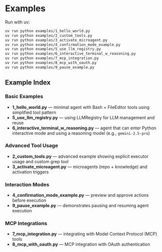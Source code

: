 # Examples

Run with uv:
```bash
uv run python examples/1_hello_world.py
uv run python examples/2_custom_tools.py
uv run python examples/3_activate_microagent.py
uv run python examples/4_confirmation_mode_example.py
uv run python examples/5_use_llm_registry.py
uv run python examples/6_interactive_terminal_w_reasoning.py
uv run python examples/7_mcp_integration.py
uv run python examples/8_mcp_with_oauth.py
uv run python examples/9_pause_example.py
```

## Example Index

### Basic Examples
- **1_hello_world.py** — minimal agent with Bash + FileEditor tools using simplified tool pattern
- **5_use_llm_registry.py** — using LLMRegistry for LLM management and reuse
- **6_interactive_terminal_w_reasoning.py** — agent that can enter Python interactive mode and using a reasoning model (e.g., `gemini-2.5-pro`)

### Advanced Tool Usage
- **2_custom_tools.py** — advanced example showing explicit executor usage and custom grep tool
- **3_activate_microagent.py** — microagents (repo + knowledge) and activation triggers

### Interaction Modes
- **4_confirmation_mode_example.py** — preview and approve actions before execution
- **9_pause_example.py** — demonstrates pausing and resuming agent execution

### MCP Integrations
- **7_mcp_integration.py** — integrating with Model Context Protocol (MCP) tools
- **8_mcp_with_oauth.py** — MCP integration with OAuth authentication
